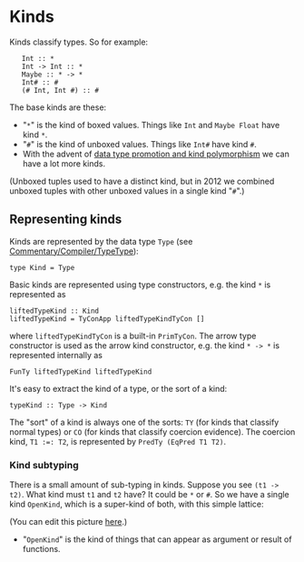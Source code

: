 # Kinds


Kinds classify types.  So for example:

```wiki
   Int :: *
   Int -> Int :: *
   Maybe :: * -> *
   Int# :: #
   (# Int, Int #) :: #
```


The base kinds are these:

- "`*`" is the kind of boxed values. Things like `Int` and `Maybe Float` have kind `*`.
- "`#`" is the kind of unboxed values. Things like `Int#` have kind `#`.
- With the advent of [data type promotion and kind polymorphism](ghc-kinds) we can have a lot more kinds.


(Unboxed tuples used to have a distinct kind, but in 2012 we combined unboxed tuples with other unboxed values in a single kind "`#`".)

## Representing kinds


Kinds are represented by the data type `Type` (see [Commentary/Compiler/TypeType](commentary/compiler/type-type)):

```wiki
type Kind = Type
```


Basic kinds are 
represented using type constructors, e.g. the kind `*` is represented as

```wiki
liftedTypeKind :: Kind
liftedTypeKind = TyConApp liftedTypeKindTyCon []
```


where `liftedTypeKindTyCon` is a built-in `PrimTyCon`.  The arrow type
constructor is used as the arrow kind constructor, e.g. the kind `* -> *` 
is represented internally as

```wiki
FunTy liftedTypeKind liftedTypeKind
```


It's easy to extract the kind of a type, or the sort of a kind:

```wiki
typeKind :: Type -> Kind
```


The "sort" of a kind is always one of the
sorts: `TY` (for kinds that classify normal types) or `CO` (for kinds that
classify coercion evidence).  The coercion kind, `T1 :=: T2`, is
represented by `PredTy (EqPred T1 T2)`.

### Kind subtyping


There is a small amount of sub-typing in kinds.  Suppose you see `(t1 -> t2)`.  What kind must `t1` and `t2` have?  It could be `*` or `#`.  So we have a single kind `OpenKind`, which is a super-kind of both, with this simple lattice:

[](https://docs.google.com/drawings/pub?id=1M5yBP8iAWTgqdI3oG1UNnYihVlipnvvk2vLInAFxtNM&w=359&h=229)


(You can edit this picture [ here](https://docs.google.com/drawings/d/1M5yBP8iAWTgqdI3oG1UNnYihVlipnvvk2vLInAFxtNM/edit?hl=en_GB).)

- "`OpenKind`" is the kind of things that can appear as argument or result of functions.
